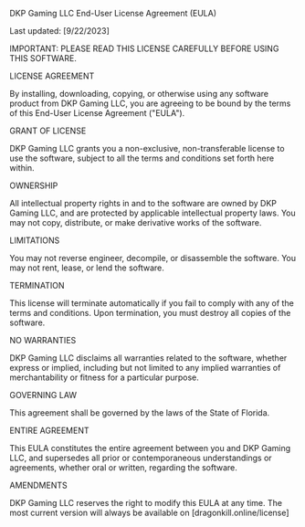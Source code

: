 DKP Gaming LLC End-User License Agreement (EULA)

Last updated: [9/22/2023]

IMPORTANT: PLEASE READ THIS LICENSE CAREFULLY BEFORE USING THIS SOFTWARE.

LICENSE AGREEMENT

By installing, downloading, copying, or otherwise using any software product from DKP Gaming LLC, you are agreeing to be bound by the terms of this End-User License Agreement ("EULA").

GRANT OF LICENSE

DKP Gaming LLC grants you a non-exclusive, non-transferable license to use the software, subject to all the terms and conditions set forth here within.

OWNERSHIP

All intellectual property rights in and to the software are owned by DKP Gaming LLC, and are protected by applicable intellectual property laws. You may not copy, distribute, or make derivative works of the software.

LIMITATIONS

You may not reverse engineer, decompile, or disassemble the software. You may not rent, lease, or lend the software.

TERMINATION

This license will terminate automatically if you fail to comply with any of the terms and conditions. Upon termination, you must destroy all copies of the software.

NO WARRANTIES

DKP Gaming LLC disclaims all warranties related to the software, whether express or implied, including but not limited to any implied warranties of merchantability or fitness for a particular purpose.

GOVERNING LAW

This agreement shall be governed by the laws of the State of Florida.

ENTIRE AGREEMENT

This EULA constitutes the entire agreement between you and DKP Gaming LLC, and supersedes all prior or contemporaneous understandings or agreements, whether oral or written, regarding the software.

AMENDMENTS

DKP Gaming LLC reserves the right to modify this EULA at any time. The most current version will always be available on [dragonkill.online/license]

